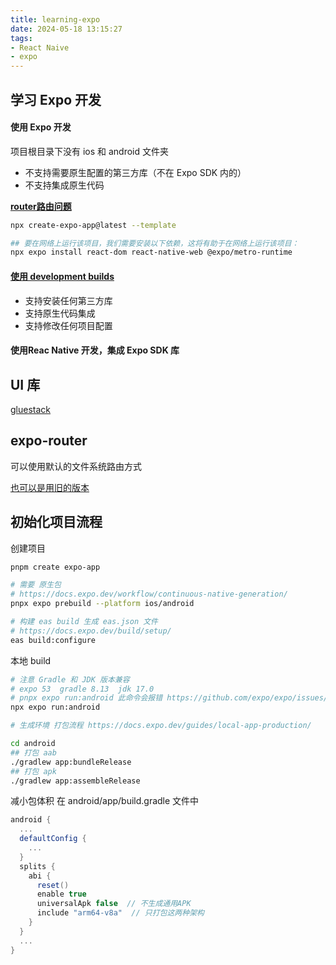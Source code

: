```yaml
---
title: learning-expo
date: 2024-05-18 13:15:27
tags:
- React Naive
- expo
---
```


## 学习 Expo 开发

#### 使用 Expo 开发

项目根目录下没有 ios 和 android 文件夹
- 不支持需要原生配置的第三方库（不在 Expo SDK 内的）
- 不支持集成原生代码

**[router路由问题](https://github.com/expo/expo/issues/28898)**

```sh
npx create-expo-app@latest --template

## 要在网络上运行该项目，我们需要安装以下依赖，这将有助于在网络上运行该项目：
npx expo install react-dom react-native-web @expo/metro-runtime
```

#### [使用 development builds](https://expo.nodejs.cn/guides/local-app-development/)

- 支持安装任何第三方库
- 支持原生代码集成
- 支持修改任何项目配置

#### 使用Reac Native 开发，集成 Expo SDK 库


## UI 库

[gluestack](https://gluestack.io/)


## expo-router

可以使用默认的文件系统路由方式

[也可以是用旧的版本](https://github.com/craftzdog/react-native-animated-todo)


## 初始化项目流程

创建项目
```bash
pnpm create expo-app

# 需要 原生包
# https://docs.expo.dev/workflow/continuous-native-generation/
pnpx expo prebuild --platform ios/android

# 构建 eas build 生成 eas.json 文件
# https://docs.expo.dev/build/setup/
eas build:configure
```

本地 build

```bash
# 注意 Gradle 和 JDK 版本兼容
# expo 53  gradle 8.13  jdk 17.0
# pnpx expo run:android 此命令会报错 https://github.com/expo/expo/issues/28703
npx expo run:android

# 生成环境 打包流程 https://docs.expo.dev/guides/local-app-production/

cd android
## 打包 aab
./gradlew app:bundleRelease
## 打包 apk
./gradlew app:assembleRelease
```

减小包体积 在 android/app/build.gradle 文件中

```groovy
android {
  ...
  defaultConfig {
    ...
  }
  splits {
    abi {
      reset()
      enable true
      universalApk false  // 不生成通用APK
      include "arm64-v8a"  // 只打包这两种架构
    }
  }
  ...
}
```

